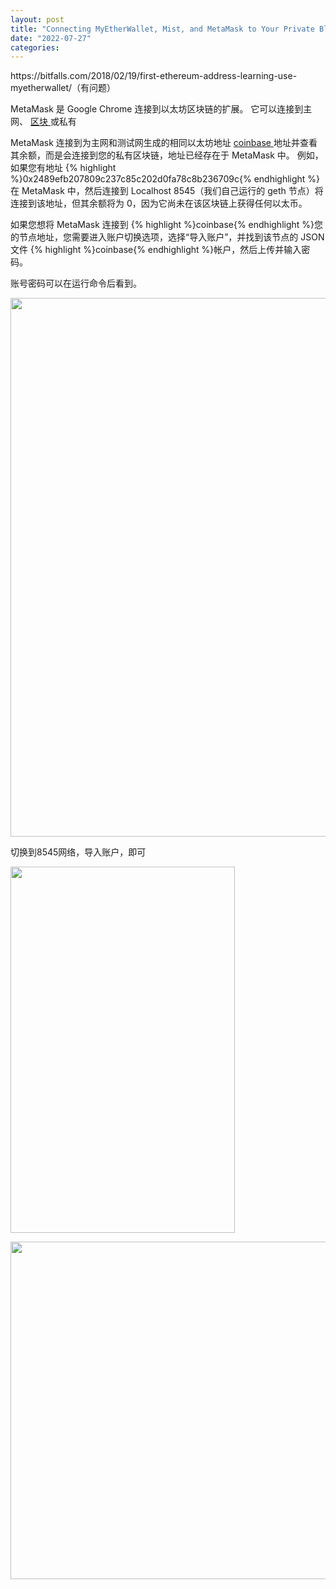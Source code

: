 ```yaml
---
layout: post
title: "Connecting MyEtherWallet, Mist, and MetaMask to Your Private Blockchain"
date: "2022-07-27"
categories: 
---
```

<p>https://bitfalls.com/2018/02/19/first-ethereum-address-learning-use-myetherwallet/（有问题）</p>

<p><font style="vertical-align:inherit">MetaMask 是 Google Chrome 连接到以太坊区块链的扩展。 它可以连接到主网、 </font><a href="https://bitfalls.com/3spl"><font style="vertical-align:inherit">区块 </font></a><font style="vertical-align:inherit">或私有 </font></p>

<p><font style="vertical-align:inherit">MetaMask 连接到为主网和测试网生成的相同以太坊地址 </font><a href="https://bitfalls.com/3spl"><font style="vertical-align:inherit">coinbase </font></a><font style="vertical-align:inherit">地址并查看其余额，而是会连接到您的私有区块链，地址已经存在于 MetaMask 中。 例如，如果您有地址 </font>{% highlight %}0x2489efb207809c237c85c202d0fa78c8b236709c{% endhighlight %}<font style="vertical-align:inherit">在 MetaMask 中，然后连接到 Localhost 8545（我们自己运行的 geth 节点）将连接到该地址，但其余额将为 0，因为它尚未在该区块链上获得任何以太币。 </font></p>

<p><font style="vertical-align:inherit">如果您想将 MetaMask 连接到 </font>{% highlight %}coinbase{% endhighlight %}<font style="vertical-align:inherit">您的节点地址，您需要进入账户切换选项，选择&ldquo;导入账户&rdquo;，并找到该节点的 JSON 文件 </font>{% highlight %}coinbase{% endhighlight %}<font style="vertical-align:inherit">帐户，然后上传并输入密码。 </font></p>

<p>账号密码可以在运行命令后看到。</p>

<p><img height="862" src="/uploads/ckeditor/pictures/139/image-20220727090003-1.png" width="1305" /></p>

<p>切换到8545网络，导入账户，即可</p>

<p><img height="586" src="/uploads/ckeditor/pictures/141/image-20220727090043-3.png" width="359" /></p>

<p><img height="540" src="/uploads/ckeditor/pictures/140/image-20220727090024-2.png" width="1238" /></p>

<p>&nbsp;</p>

